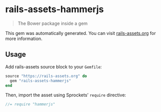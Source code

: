 # rails-assets-hammerjs

> The Bower package inside a gem

This gem was automatically generated. You can visit [rails-assets.org](https://rails-assets.org) for more information.

## Usage

Add rails-assets source block to your `Gemfile`:

```ruby
source "https://rails-assets.org" do
  gem "rails-assets-hammerjs"
end

```

Then, import the asset using Sprockets’ `require` directive:

```js
//= require "hammerjs"
```
